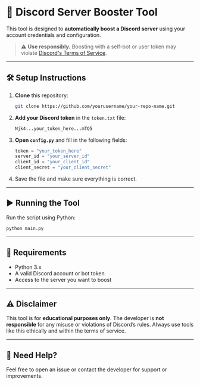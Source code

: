 
# 🚀 Discord Server Booster Tool

This tool is designed to **automatically boost a Discord server** using your account credentials and configuration.

> ⚠️ **Use responsibly.** Boosting with a self-bot or user token may violate [Discord's Terms of Service](https://discord.com/terms).

---

## 🛠️ Setup Instructions

1. **Clone** this repository:
   ```bash
   git clone https://github.com/yourusername/your-repo-name.git
   ```

2. **Add your Discord token** in the `token.txt` file:
   ```txt
   Njk4...your_token_here...mTQ5
   ```

3. **Open `config.py`** and fill in the following fields:
   ```python
   token = "your_token_here"
   server_id = "your_server_id"
   client_id = "your_client_id"
   client_secret = "your_client_secret"
   ```

4. Save the file and make sure everything is correct.

---

## ▶️ Running the Tool

Run the script using Python:

```bash
python main.py
```

---

## 📌 Requirements

- Python 3.x
- A valid Discord account or bot token
- Access to the server you want to boost

---

## ⚠️ Disclaimer

This tool is for **educational purposes only**. The developer is **not responsible** for any misuse or violations of Discord’s rules. Always use tools like this ethically and within the terms of service.

---

## 💬 Need Help?

Feel free to open an issue or contact the developer for support or improvements.
